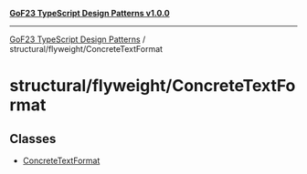 [**GoF23 TypeScript Design Patterns v1.0.0**](../../../README.md)

***

[GoF23 TypeScript Design Patterns](../../../README.md) / structural/flyweight/ConcreteTextFormat

# structural/flyweight/ConcreteTextFormat

## Classes

- [ConcreteTextFormat](classes/ConcreteTextFormat.md)

